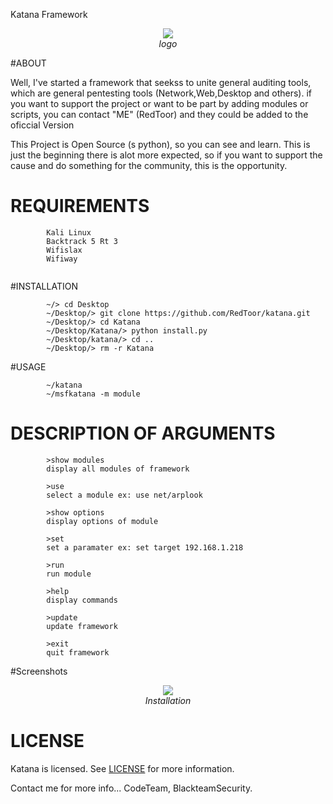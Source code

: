 Katana Framework

<p align="center"><img src="http://4.bp.blogspot.com/-KeoV1yJYj88/VbMAEALnQpI/AAAAAAAAAPE/wna4tJRO0kk/s200/mask.png" /><br /><i>logo</i></p>

#ABOUT

Well, I've started a framework that seekss to unite general auditing tools,
which are general pentesting tools (Network,Web,Desktop and others). if you
want to support the project or want to be part by adding modules or scripts,
you can contact "ME" (RedToor) and they could be added to the oficcial Version

This Project is Open Source (s python), so you can see and learn.
This is just the beginning there is alot more expected, so if you want to support
the cause and do something for the community, this is the opportunity.

# REQUIREMENTS
```
        Kali Linux
        Backtrack 5 Rt 3
        Wifislax
        Wifiway
        
```

#INSTALLATION

```
        ~/> cd Desktop
        ~/Desktop/> git clone https://github.com/RedToor/katana.git
        ~/Desktop/> cd Katana
        ~/Desktop/Katana/> python install.py
        ~/Desktop/katana/> cd ..
        ~/Desktop/> rm -r Katana
```

#USAGE

```
        ~/katana
        ~/msfkatana -m module
```

# DESCRIPTION OF ARGUMENTS

```
        >show modules
        display all modules of framework
        
        >use 
        select a module ex: use net/arplook
        
        >show options
        display options of module
        
        >set 
        set a paramater ex: set target 192.168.1.218
        
        >run 
        run module
        
        >help
        display commands
        
        >update
        update framework
        
        >exit
        quit framework
```

#Screenshots

<p align="center"><img src="https://lh3.googleusercontent.com/-QCwmt8iCHbA/VWnrMU2-agI/AAAAAAAAAGc/sam_yeyIH6Q/w1040-h859-no/Screenshot%2Bfrom%2B2015-05-30%2B11_28_07.png" /><br /><i>Installation</i></p>

# LICENSE
Katana is licensed. 
See [LICENSE](LICENSE) for more information.

Contact me for more info...
CodeTeam, BlackteamSecurity.
